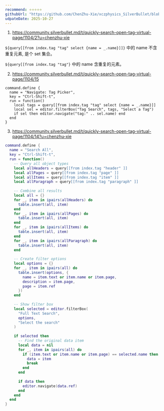 ```yaml
---
recommend: ⭐⭐⭐⭐⭐
githubUrl: "https://github.com/ChenZhu-Xie/xczphysics_SilverBullet/blob/main/CONFIG/Picker/Tag.md"
udpateDate: 2025-10-27
---
```


1. https://community.silverbullet.md/t/quickly-search-open-tag-virtual-page/1104/2?u=chenzhu-xie

`${query[[from index.tag "tag" select {name = _.name}]]}` 中的 name 不含重复元素, 是个 set 集合。

`${query[[from index.tag "tag"}` 中的 name 含重复的元素。

2. https://community.silverbullet.md/t/quickly-search-open-tag-virtual-page/1104/15

```space-lua
command.define {
  name = "Navigate: Tag Picker",
  key = "Ctrl-Shift-t",
  run = function()
    local tags = query[[from index.tag "tag" select {name = _.name}]]
    local sel = editor.filterBox("Tag Search", tags, "Select a Tag")
    if sel then editor.navigate("tag:" .. sel.name) end
  end
}
```

3. https://community.silverbullet.md/t/quickly-search-open-tag-virtual-page/1104/14?u=chenzhu-xie

```lua
command.define {  
  name = "Search All",
  key = "Ctrl-Shift-t",
  run = function()  
    -- Query all object types  
    local allHeaders = query[[from index.tag "header" ]]
    local allPages = query[[from index.tag "page" ]]
    local allItems = query[[from index.tag "item" ]]
    local allParagraph = query[[from index.tag "paragraph" ]]
      
    -- Combine all results  
    local all = {}  
    for _, item in ipairs(allHeaders) do  
      table.insert(all, item)  
    end  
    for _, item in ipairs(allPages) do  
      table.insert(all, item)  
    end  
    for _, item in ipairs(allItems) do  
      table.insert(all, item)  
    end  
    for _, item in ipairs(allParagraph) do  
      table.insert(all, item)  
    end  
      
    -- Create filter options  
    local options = {}  
    for _, item in ipairs(all) do  
      table.insert(options, {  
        name = item.text or item.name or item.page,  
        description = item.page,  
        page = item.ref  
      })  
    end  
      
    -- Show filter box  
    local selected = editor.filterBox(  
      "Full Text Search",  
      options,  
      "Select the search"  
    )  
      
    if selected then  
      -- Find the original data item  
      local data = nil  
      for _, item in ipairs(all) do  
        if (item.text or item.name or item.page) == selected.name then  
          data = item  
          break  
        end  
      end  
        
      if data then  
        editor.navigate(data.ref)  
      end  
    end  
  end  
}
```